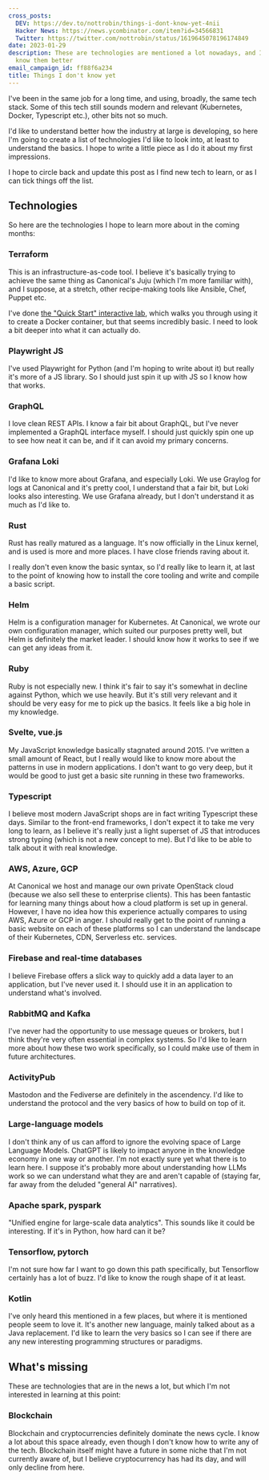 ```yaml
---
cross_posts:
  DEV: https://dev.to/nottrobin/things-i-dont-know-yet-4nii
  Hacker News: https://news.ycombinator.com/item?id=34566831
  Twitter: https://twitter.com/nottrobin/status/1619645078196174849
date: 2023-01-29
description: These are technologies are mentioned a lot nowadays, and I'd like to
  know them better
email_campaign_id: ff88f6a234
title: Things I don't know yet
---
```


I've been in the same job for a long time, and using, broadly, the same tech stack. Some of this tech still sounds modern and relevant (Kubernetes, Docker, Typescript etc.), other bits not so much.

I'd like to understand better how the industry at large is developing, so here I'm going to create a list of technologies I'd like to look into, at least to understand the basics. I hope to write a little piece as I do it about my first impressions.

I hope to circle back and update this post as I find new tech to learn, or as I can tick things off the list.

## Technologies

So here are the technologies I hope to learn more about in the coming months:

### Terraform

This is an infrastructure-as-code tool. I believe it's basically trying to achieve the same thing as Canonical's Juju (which I'm more familiar with), and I suppose, at a stretch, other recipe-making tools like Ansible, Chef, Puppet etc.

I've done [the "Quick Start" interactive lab](https://developer.hashicorp.com/terraform/tutorials/azure-get-started/infrastructure-as-code#quick-start), which walks you through using it to create a Docker container, but that seems incredibly basic. I need to look a bit deeper into what it can actually do.

### Playwright JS

I've used Playwright for Python (and I'm hoping to write about it) but really it's more of a JS library. So I should just spin it up with JS so I know how that works.

### GraphQL

I love clean REST APIs. I know a fair bit about GraphQL, but I've never implemented a GraphQL interface myself. I should just quickly spin one up to see how neat it can be, and if it can avoid my primary concerns.

### Grafana Loki

I'd like to know more about Grafana, and especially Loki. We use Graylog for logs at Canonical and it's pretty cool, I understand that a fair bit, but Loki looks also interesting. We use Grafana already, but I don't understand it as much as I'd like to.

### Rust

Rust has really matured as a language. It's now officially in the Linux kernel, and is used is more and more places. I have close friends raving about it.

I really don't even know the basic syntax, so I'd really like to learn it, at last to the point of knowing how to install the core tooling and write and compile a basic script.

### Helm

Helm is a configuration manager for Kubernetes. At Canonical, we wrote our own configuration manager, which suited our purposes pretty well, but Helm is definitely the market leader. I should know how it works to see if we can get any ideas from it.

### Ruby

Ruby is not especially new. I think it's fair to say it's somewhat in decline against Python, which we use heavily. But it's still very relevant and it should be very easy for me to pick up the basics. It feels like a big hole in my knowledge.

### Svelte, vue.js

My JavaScript knowledge basically stagnated around 2015. I've written a small amount of React, but I really would like to know more about the patterns in use in modern applications. I don't want to go very deep, but it would be good to just get a basic site running in these two frameworks.

### Typescript

I believe most modern JavaScript shops are in fact writing Typescript these days. Similar to the front-end frameworks, I don't expect it to take me very long to learn, as I believe it's really just a light superset of JS that introduces strong typing (which is not a new concept to me). But I'd like to be able to talk about it with real knowledge.

### AWS, Azure, GCP

At Canonical we host and manage our own private OpenStack cloud (because we also sell these to enterprise clients). This has been fantastic for learning many things about how a cloud platform is set up in general. However, I have no idea how this experience actually compares to using AWS, Azure or GCP in anger. I should really get to the point of running a basic website on each of these platforms so I can understand the landscape of their Kubernetes, CDN, Serverless etc. services.

### Firebase and real-time databases

I believe Firebase offers a slick way to quickly add a data layer to an application, but I've never used it. I should use it in an application to understand what's involved.

### RabbitMQ and Kafka

I've never had the opportunity to use message queues or brokers, but I think they're very often essential in complex systems. So I'd like to learn more about how these two work specifically, so I could make use of them in future architectures.

### ActivityPub

Mastodon and the Fediverse are definitely in the ascendency. I'd like to understand the protocol and the very basics of how to build on top of it.

### Large-language models

I don't think any of us can afford to ignore the evolving space of Large Language Models. ChatGPT is likely to impact anyone in the knowledge economy in one way or another. I'm not exactly sure yet what there is to learn here. I suppose it's probably more about understanding how LLMs work so we can understand what they are and aren't capable of (staying far, far away from the deluded "general AI" narratives).

### Apache spark, pyspark

"Unified engine for large-scale data analytics". This sounds like it could be interesting. If it's in Python, how hard can it be?

### Tensorflow, pytorch

I'm not sure how far I want to go down this path specifically, but Tensorflow certainly has a lot of buzz. I'd like to know the rough shape of it at least.

### Kotlin

I've only heard this mentioned in a few places, but where it is mentioned people seem to love it. It's another new language, mainly talked about as a Java replacement. I'd like to learn the very basics so I can see if there are any new interesting programming structures or paradigms.

## What's missing

These are technologies that are in the news a lot, but which I'm not interested in learning at this point:

### Blockchain

Blockchain and cryptocurrencies definitely dominate the news cycle. I know a lot about this space already, even though I don't know how to write any of the tech. Blockchain itself might have a future in some niche that I'm not currently aware of, but I believe cryptocurrency has had its day, and will only decline from here.